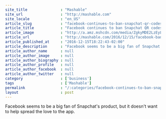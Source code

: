 ```yaml
---
site_title               : "Mashable"
site_url                 : "http://mashable.com"
site_locale              : "en_US"
article_slug             : "facebook-continues-to-ban-snapchat-qr-codes-from-pages-and-profiles"
article_title            : "Facebook continues to ban Snapchat QR codes from Pages and profiles"
article_image            : "http://a.amz.mshcdn.com/media/ZgkyMDE2LzEyLzE1L2FhLzRjMWEyYjFmNmMyOTRkNjJiZTRiMDdiYjQ4MmJlODIyLjExYzQ4LnBuZwpwCXRodW1iCTEyMDB4NjMwCmUJanBn/b5db7d31/f05/4c1a2b1f-6c29-4d62-be4b-07bb482be822.jpg"
article_url              : "http://mashable.com/2016/12/15/facebook-bans-snapcodes-/"
article_published_at     : "2016-12-15T18:22:43-02:00"
article_description      : "Facebook seems to be a big fan of Snapchat's product, but it doesn't want to help spread the love to the app."
article_author_name      : null
article_author_image     : null
article_author_biography : null
article_author_profile   : null
article_author_facebook  : null
article_author_twitter   : null
category                 : ['business']
tags                     : ['Mashable']
permalink                : "/:categories/facebook-continues-to-ban-snapchat-qr-codes-from-pages-and-profiles/"
layout                   : post
---
```


Facebook seems to be a big fan of Snapchat's product, but it doesn't want to help spread the love to the app.
